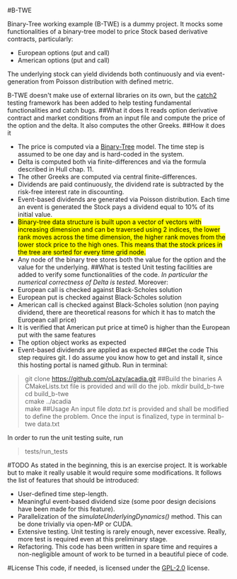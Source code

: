 #B-TWE

Binary-Tree working example (B-TWE) is a dummy project.
It mocks some functionalities of a binary-tree model to price Stock based derivative contracts, particularly:
* European options (put and call)
* American options (put and call)

The underlying stock can yield dividends both continuously and via event-generation from Poisson distribution with defined metric.

B-TWE doesn't make use of external libraries on its own, but the [catch2](https://github.com/catchorg/Catch2) testing framework has been added to help testing fundamental functionalities and catch bugs.
##What it does
It reads option derivative contract and market conditions from an input file and compute the price of the option and the delta.
It also computes the other Greeks. 
##How it does it
* The price is computed via a [Binary-Tree](https://en.wikipedia.org/wiki/Binomial_options_pricing_model) model.
The time step is assumed to be one day and is hard-coded in the system.
* Delta is computed both via finite-differences and via the formula described in Hull chap. 11.
* The other Greeks are computed via central finite-differences.
* Dividends are paid continuously, the dividend rate is subtracted by the risk-free interest rate in discounting. 
* Event-based dividends are generated via Poisson distribution. Each time an event is generated the Stock pays a dividend equal to 10% of its initial value. 
* <mark>Binary-tree data structure is built upon a vector of vectors with increasing dimension and can be traversed using 2 indices, the lower rank moves across the time dimension, the higher rank moves from the lower stock price to the high ones. This means that the stock prices in the tree are sorted for every time grid node.</mark>
* Any node of the binary tree stores both the value for the option and the value for the underlying. 
##What is tested
Unit testing facilities are added to verify some functionalities of the code. *In particular the numerical correctness of Delta is tested*.
Moreover:
* European call is checked against Black-Scholes solution
* European put is checked against Black-Scholes solution
* American call is checked against Black-Scholes solution (non paying dividend, there are theoretical reasons for which it has to match the European call price)
* It is verified that American put price at time0 is higher than the European put with the same features
* The option object works as expected
* Event-based dividends are applied as expected
##Get the code 
This step requires git. I do assume you know how to get and install it, since this hosting portal is named github.
Run in terminal: 
> git clone https://github.com/oLazy/acadia.git
##Build the binaries
A CMakeLists.txt file is provided and will do the job. 
> mkdir build_b-twe \
cd build_b-twe \
cmake ../acadia \
make
##Usage
An input file *data.txt* is provided and shall be modified to define the problem.
Once the input is finalized, type in terminal
> b-twe data.txt

In order to run the unit testing suite, run 
> tests/run_tests

#TODO
As stated in the beginning, this is an exercise project. 
It is workable but to make it really usable it would require some modifications.
It follows the list of features that should be introduced:
* User-defined time step-length.
* Meaningful event-based dividend size (some poor design decisions have been made for this feature).
* Parallelization of the *simulateUnderlyingDynamics()* method. This can be done trivially via open-MP or CUDA. 
* Extensive testing. Unit testing is rarely enough, never excessive. Really, more test is required even at this preliminary stage. 
* Refactoring. This code has been written in spare time and requires a non-negligible amount of work to be turned in a beautiful piece of code. 

#License
This code, if needed, is licensed under the [GPL-2.0](https://opensource.org/licenses/gpl-2.0.php) license.
